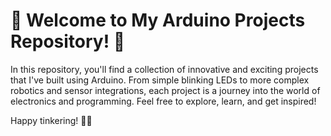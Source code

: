 # 🚀 Welcome to My Arduino Projects Repository! 🤖

In this repository, you'll find a collection of innovative and exciting projects that I've built using Arduino. From simple blinking LEDs to more complex robotics and sensor integrations, each project is a journey into the world of electronics and programming. Feel free to explore, learn, and get inspired!

Happy tinkering! 🔧🔩
